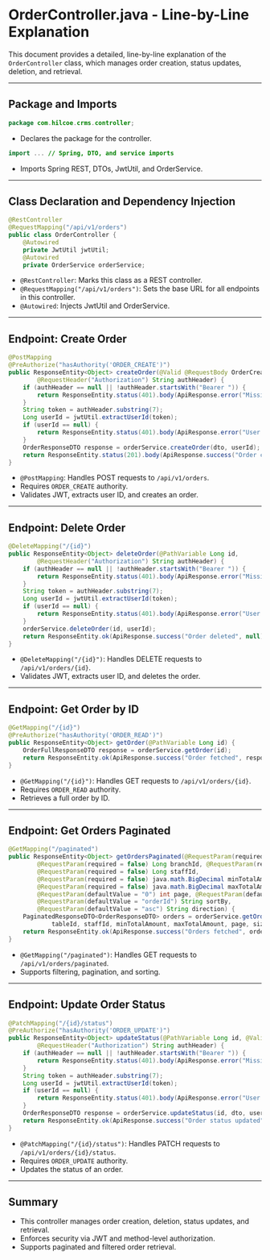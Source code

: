 # OrderController.java - Line-by-Line Explanation

This document provides a detailed, line-by-line explanation of the `OrderController` class, which manages order creation, status updates, deletion, and retrieval.

---

## Package and Imports

```java
package com.hilcoe.crms.controller;
```
- Declares the package for the controller.

```java
import ... // Spring, DTO, and service imports
```
- Imports Spring REST, DTOs, JwtUtil, and OrderService.

---

## Class Declaration and Dependency Injection

```java
@RestController
@RequestMapping("/api/v1/orders")
public class OrderController {
    @Autowired
    private JwtUtil jwtUtil;
    @Autowired
    private OrderService orderService;
```
- `@RestController`: Marks this class as a REST controller.
- `@RequestMapping("/api/v1/orders")`: Sets the base URL for all endpoints in this controller.
- `@Autowired`: Injects JwtUtil and OrderService.

---

## Endpoint: Create Order

```java
@PostMapping
@PreAuthorize("hasAuthority('ORDER_CREATE')")
public ResponseEntity<Object> createOrder(@Valid @RequestBody OrderCreateDTO dto,
        @RequestHeader("Authorization") String authHeader) {
    if (authHeader == null || !authHeader.startsWith("Bearer ")) {
        return ResponseEntity.status(401).body(ApiResponse.error("Missing or invalid Authorization header"));
    }
    String token = authHeader.substring(7);
    Long userId = jwtUtil.extractUserId(token);
    if (userId == null) {
        return ResponseEntity.status(401).body(ApiResponse.error("User ID not found in token"));
    }
    OrderResponseDTO response = orderService.createOrder(dto, userId);
    return ResponseEntity.status(201).body(ApiResponse.success("Order created", response));
}
```
- `@PostMapping`: Handles POST requests to `/api/v1/orders`.
- Requires `ORDER_CREATE` authority.
- Validates JWT, extracts user ID, and creates an order.

---

## Endpoint: Delete Order

```java
@DeleteMapping("/{id}")
public ResponseEntity<Object> deleteOrder(@PathVariable Long id,
        @RequestHeader("Authorization") String authHeader) {
    if (authHeader == null || !authHeader.startsWith("Bearer ")) {
        return ResponseEntity.status(401).body(ApiResponse.error("Missing or invalid Authorization header"));
    }
    String token = authHeader.substring(7);
    Long userId = jwtUtil.extractUserId(token);
    if (userId == null) {
        return ResponseEntity.status(401).body(ApiResponse.error("User ID not found in token"));
    }
    orderService.deleteOrder(id, userId);
    return ResponseEntity.ok(ApiResponse.success("Order deleted", null));
}
```
- `@DeleteMapping("/{id}")`: Handles DELETE requests to `/api/v1/orders/{id}`.
- Validates JWT, extracts user ID, and deletes the order.

---

## Endpoint: Get Order by ID

```java
@GetMapping("/{id}")
@PreAuthorize("hasAuthority('ORDER_READ')")
public ResponseEntity<Object> getOrder(@PathVariable Long id) {
    OrderFullResponseDTO response = orderService.getOrder(id);
    return ResponseEntity.ok(ApiResponse.success("Order fetched", response));
}
```
- `@GetMapping("/{id}")`: Handles GET requests to `/api/v1/orders/{id}`.
- Requires `ORDER_READ` authority.
- Retrieves a full order by ID.

---

## Endpoint: Get Orders Paginated

```java
@GetMapping("/paginated")
public ResponseEntity<Object> getOrdersPaginated(@RequestParam(required = false) String status,
        @RequestParam(required = false) Long branchId, @RequestParam(required = false) Long tableId,
        @RequestParam(required = false) Long staffId,
        @RequestParam(required = false) java.math.BigDecimal minTotalAmount,
        @RequestParam(required = false) java.math.BigDecimal maxTotalAmount,
        @RequestParam(defaultValue = "0") int page, @RequestParam(defaultValue = "10") int size,
        @RequestParam(defaultValue = "orderId") String sortBy,
        @RequestParam(defaultValue = "asc") String direction) {
    PaginatedResponseDTO<OrderResponseDTO> orders = orderService.getOrdersPaginatedAdvanced(status, branchId,
            tableId, staffId, minTotalAmount, maxTotalAmount, page, size, sortBy, direction);
    return ResponseEntity.ok(ApiResponse.success("Orders fetched", orders));
}
```
- `@GetMapping("/paginated")`: Handles GET requests to `/api/v1/orders/paginated`.
- Supports filtering, pagination, and sorting.

---

## Endpoint: Update Order Status

```java
@PatchMapping("/{id}/status")
@PreAuthorize("hasAuthority('ORDER_UPDATE')")
public ResponseEntity<Object> updateStatus(@PathVariable Long id, @Valid @RequestBody StatusDTO dto,
        @RequestHeader("Authorization") String authHeader) {
    if (authHeader == null || !authHeader.startsWith("Bearer ")) {
        return ResponseEntity.status(401).body(ApiResponse.error("Missing or invalid Authorization header"));
    }
    String token = authHeader.substring(7);
    Long userId = jwtUtil.extractUserId(token);
    if (userId == null) {
        return ResponseEntity.status(401).body(ApiResponse.error("User ID not found in token"));
    }
    OrderResponseDTO response = orderService.updateStatus(id, dto, userId);
    return ResponseEntity.ok(ApiResponse.success("Order status updated", response));
}
```
- `@PatchMapping("/{id}/status")`: Handles PATCH requests to `/api/v1/orders/{id}/status`.
- Requires `ORDER_UPDATE` authority.
- Updates the status of an order.

---

## Summary

- This controller manages order creation, deletion, status updates, and retrieval.
- Enforces security via JWT and method-level authorization.
- Supports paginated and filtered order retrieval.
